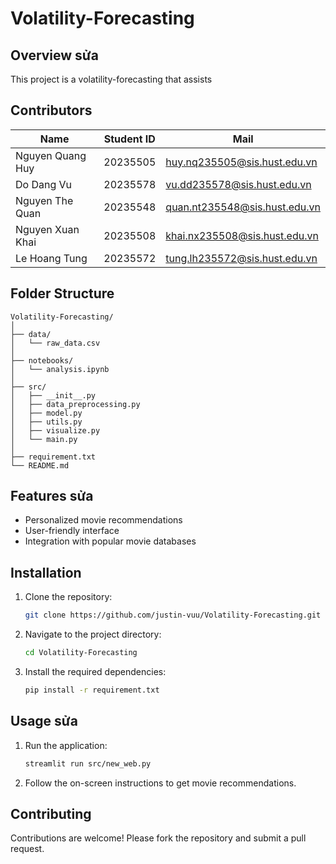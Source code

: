 # Volatility-Forecasting

## Overview sửa
This project is a volatility-forecasting that assists 

## Contributors

| Name    | Student ID     | Mail     |
|-----------|-----------|-----------|
| Nguyen Quang Huy | 20235505 | huy.nq235505@sis.hust.edu.vn |
| Do Dang Vu | 20235578 | vu.dd235578@sis.hust.edu.vn |
| Nguyen The Quan | 20235548 | quan.nt235548@sis.hust.edu.vn |
| Nguyen Xuan Khai | 20235508 | khai.nx235508@sis.hust.edu.vn |
| Le Hoang Tung  | 20235572 | tung.lh235572@sis.hust.edu.vn |

## Folder Structure
```
Volatility-Forecasting/
│
├── data/               
│   └── raw_data.csv
│
├── notebooks/           
│   └── analysis.ipynb
│
├── src/                 
│   ├── __init__.py    
│   ├── data_preprocessing.py    
│   ├── model.py         
│   ├── utils.py         
│   ├── visualize.py     
│   └── main.py          
│
├── requirement.txt     
└── README.md
```
## Features sửa
- Personalized movie recommendations
- User-friendly interface
- Integration with popular movie databases

## Installation
1. Clone the repository:
    ```bash
    git clone https://github.com/justin-vuu/Volatility-Forecasting.git
    ```
2. Navigate to the project directory:
    ```bash
    cd Volatility-Forecasting
    ```
3. Install the required dependencies:
    ```bash
    pip install -r requirement.txt
    ```

## Usage sửa
1. Run the application:
    ```bash
    streamlit run src/new_web.py
    ```
2. Follow the on-screen instructions to get movie recommendations.


## Contributing
Contributions are welcome! Please fork the repository and submit a pull request.
